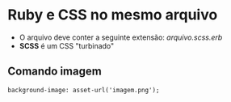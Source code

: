 # Ruby e CSS no mesmo arquivo

+ O arquivo deve conter a seguinte extensão: *arquivo.scss.erb*
+ **SCSS** é um CSS "turbinado"

## Comando imagem
~~~
background-image: asset-url('imagem.png');
~~~
